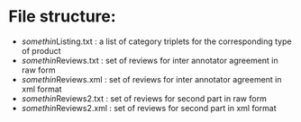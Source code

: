 # File structure:
* *somethin*Listing.txt : a list of category triplets for the corresponding type of product
* *somethin*Reviews.txt : set of reviews for inter annotator agreement in raw form
* *somethin*Reviews.xml : set of reviews for inter annotator agreement in xml format
* *somethin*Reviews2.txt : set of reviews for second part in raw form
* *somethin*Reviews2.xml : set of reviews for second part in xml format